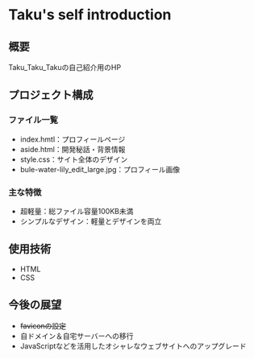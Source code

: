 # Taku's self introduction

## 概要
Taku_Taku_Takuの自己紹介用のHP

## プロジェクト構成
### ファイル一覧
- index.hmtl：プロフィールページ
- aside.html：開発秘話・背景情報
- style.css：サイト全体のデザイン
- bule-water-lily_edit_large.jpg：プロフィール画像
### 主な特徴
- 超軽量：総ファイル容量100KB未満
- シンプルなデザイン：軽量とデザインを両立

## 使用技術
- HTML
- CSS

## 今後の展望
- ~~faviconの設定~~
- 自ドメイン＆自宅サーバーへの移行
- JavaScriptなどを活用したオシャレなウェブサイトへのアップグレード

